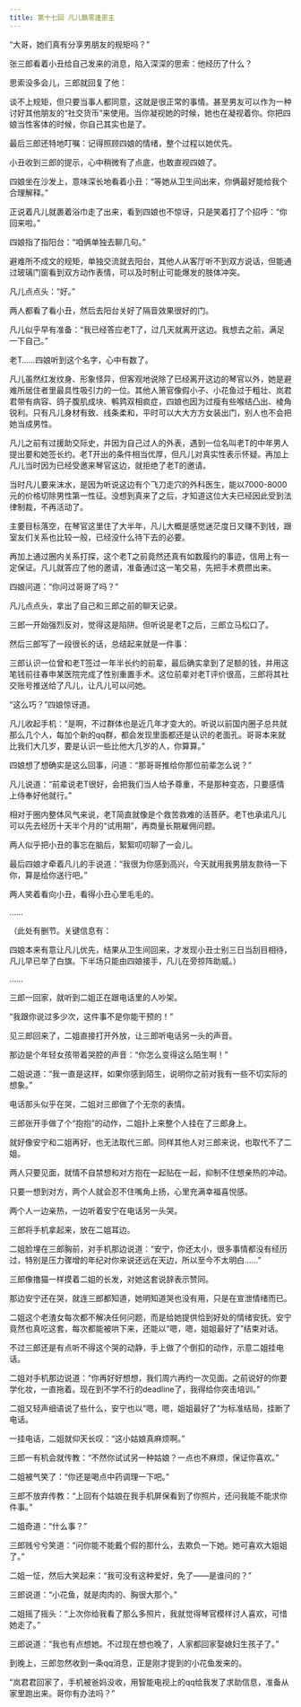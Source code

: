 ```yaml
---
title: 第十七回 凡儿飘零逢恩主
---
```


“大哥，她们真有分享男朋友的规矩吗？”

张三郎看着小丑给自己发来的消息，陷入深深的思索：他经历了什么？

思索没多会儿，三郎就回复了他：

谈不上规矩，但只要当事人都同意，这就是很正常的事情。甚至男友可以作为一种讨好其他朋友的“社交货币”来使用。当你凝视她的时候，她也在凝视着你。你把四娘当性客体的时候，你自己其实也是了。

最后三郎还特地叮嘱：记得照顾四娘的情绪，整个过程以她优先。

小丑收到三郎的提示，心中稍微有了点底，也敢直视四娘了。

四娘坐在沙发上，意味深长地看着小丑：“等她从卫生间出来，你俩最好能给我个合理解释。”

正说着凡儿就裹着浴巾走了出来，看到四娘也不惊讶，只是笑着打了个招呼：“你回来啦。”

四娘指了指阳台：“咱俩单独去聊几句。”

避难所不成文的规矩，单独交流就去阳台，其他人从客厅听不到双方说话，但能通过玻璃门窗看到双方动作表情，可以及时制止可能爆发的肢体冲突。

凡儿点点头：“好。”

两人都看了看小丑，然后去阳台关好了隔音效果很好的门。

凡儿似乎早有准备：“我已经答应老T了，过几天就离开这边。我想去之前，满足一下自己。”

老T……四娘听到这个名字，心中有数了。

凡儿虽然红发纹身、形象怪异，但客观地说除了已经离开这边的琴官以外，她是避难所居住者里最具性吸引力的一位。其他人箫官像假小子、小花鱼过于粗壮、岚君君带有病容、鸽子腹肌成块、鹌鹑双相疯症，四娘也因为过瘦有些喉结凸出、棱角锐利。只有凡儿身材有致、线条柔和，平时可以大大方方女装出门，别人也不会把她当成男性。

凡儿之前有过援助交际史，并因为自己过人的外表，遇到一位名叫老T的中年男人提出要和她签长约。老T开出的条件相当优厚，但凡儿对真实性表示怀疑。再加上凡儿当时因为已经受邀来琴官这边，就拒绝了老T的邀请。

当时凡儿要来沫水，是因为听说这边有个飞刀走穴的外科医生，能以7000-8000元的价格切除男性第一性征。没想到真来了之后，才知道这位大夫已经因此受到法律制裁，不再活动了。

主要目标落空，在琴官这里住了大半年，凡儿大概是感觉迷茫度日又赚不到钱，跟室友们关系也比较一般，已经没什么待下去的必要。

再加上通过圈内关系打探，这个老T之前竟然还真有如数履约的事迹，信用上有一定保证。凡儿就答应了他的邀请，准备通过这一笔交易，先把手术费攒出来。

四娘问道：“你问过哥哥了吗？”

凡儿点点头，拿出了自己和三郎之前的聊天记录。

三郎一开始强烈反对，觉得这是陷阱。但听说是老T之后，三郎立马松口了。

然后三郎写了一段很长的话，总结起来就是一件事：

三郎认识一位曾和老T签过一年半长约的前辈，最后确实拿到了足额的钱，并用这笔钱前往春申某医院完成了性别重置手术。这位前辈对老T评价很高，三郎将其社交账号推送给了凡儿，让凡儿可以问她。

“这么巧？”四娘惊讶道。

凡儿收起手机：“是啊，不过群体也是近几年才变大的。听说以前国内圈子总共就那么几个人，每加个新的qq群，都会发现里面都还是认识的老面孔。哥哥本来就比我们大几岁，要是认识一些比他大几岁的人，你算算。”

四娘想了想确实是这么回事，问道：“那哥哥推给你那位前辈怎么说？”

凡儿说道：“前辈说老T很好，会把我们当人给予尊重，不是那种变态，只要感情上侍奉好他就行。”

相对于圈内整体风气来说，老T简直就像是个救苦救难的活菩萨。老T也承诺凡儿可以先去经历十天半个月的“试用期”，再商量长期雇佣问题。

两人似乎把小丑的事忘在脑后，絮絮叨叨聊了一会儿。

最后四娘才牵着凡儿的手说道：“我很为你感到高兴，今天就用我男朋友款待一下你，算是给你送行吧。”

两人笑着看向小丑，看得小丑心里毛毛的。

……

（此处有删节。关键信息有：

四娘本来有意让凡儿优先，结果从卫生间回来，才发现小丑士别三日当刮目相待，凡儿早已举了白旗。下半场只能由四娘接手，凡儿在旁掠阵助威。）

……

三郎一回家，就听到二姐正在跟电话里的人吵架。

“我跟你说过多少次，这件事不是你能干预的！”

见三郎回来了，二姐直接打开外放，让三郎听电话另一头的声音。

那边是个年轻女孩带着哭腔的声音：“你怎么变得这么陌生啊！”

二姐说道：“我一直是这样，如果你感到陌生，说明你之前对我有一些不切实际的想象。”

电话那头似乎在哭，二姐对三郎做了个无奈的表情。

三郎张开手做了个“抱抱”的动作，二姐扑上来整个人挂在了三郎身上。

就好像安宁和二姐再好，也无法取代三郎。同样其他人对三郎来说，也取代不了二姐。

两人只要见面，就情不自禁想和对方抱在一起贴在一起，抑制不住想亲热的冲动。

只要一想到对方，两个人就会忍不住嘴角上扬，心里充满幸福喜悦感。

两个人一边亲热，一边听着安宁在电话另一头哭。

三郎将手机拿起来，放在二姐耳边。

二姐脸埋在三郎胸前，对手机那边说道：“安宁，你还太小，很多事情都没有经历过，特别是压力骤增的年纪对你来说还远在天边，所以至今不太明白……”

三郎像撸猫一样摸着二姐的长发，对她这套说辞表示赞同。

那边安宁还在哭，就连三郎都知道，她明知道哭也没有用，只是在宣泄情绪而已。

二姐这个老渣女每次都不解决任何问题，而是给她提供恰到好处的情绪安抚。安宁竟然也真吃这套，每次都能被哄下来，还能以“嗯，嗯，姐姐最好了”结束对话。

不过三郎还是有点听不得这个哭的动静，手上做了个倒扣的动作，示意二姐挂电话。

二姐对手机那边说道：“你再好好想想，我们周六再约一次见面。之前说好的你要学化妆，一直拖着。现在到不学不行的deadline了，我得给你突击培训。”

二姐又轻声细语说了些什么，安宁也以“嗯，嗯，姐姐最好了”为标准结局，挂断了电话。

一挂电话，二姐就仰天长叹：“这小姑娘真麻烦啊。”

三郎一有机会就传教：“不然你试试另一种姑娘？一点也不麻烦，保证你喜欢。”

二姐被气笑了：“你还是喝点中药调理一下吧。”

三郎不放弃传教：“上回有个姑娘在我手机屏保看到了你照片，还问我能不能求你件事。”

二姐奇道：“什么事？”

三郎贱兮兮笑道：“问你能不能戴个假的那什么，去欺负一下她。她可喜欢大姐姐了。”

二姐一怔，然后大笑起来：“我可没有这种爱好，免了——是谁问的？”

三郎说道：“小花鱼，就是肉肉的、胸很大那个。”

二姐摇了摇头：“上次你给我看了那么多照片，我就觉得琴官模样讨人喜欢，可惜她走了。”

三郎说道：“我也有点想她。不过现在想也晚了，人家都回家娶媳妇生孩子了。”

到晚上，三郎忽然收到一条qq消息，正是刚才提到的小花鱼发来的。

“岚君君回家了，手机被爸妈没收，用智能电视上的qq给我发了求助信息，准备从家里跑出来。哥你有办法吗？”
